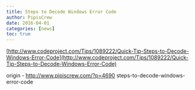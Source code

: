 ```yaml
---
title: Steps to Decode Windows Error Code
author: PipisCrew
date: 2016-04-01
categories: [news]
toc: true
---
```


[http://www.codeproject.com/Tips/1089222/Quick-Tip-Steps-to-Decode-Windows-Error-Code](http://www.codeproject.com/Tips/1089222/Quick-Tip-Steps-to-Decode-Windows-Error-Code)

origin - http://www.pipiscrew.com/?p=4690 steps-to-decode-windows-error-code